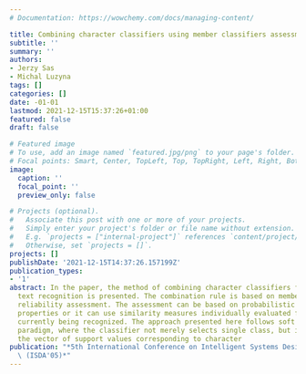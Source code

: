 ```yaml
---
# Documentation: https://wowchemy.com/docs/managing-content/

title: Combining character classifiers using member classifiers assessment
subtitle: ''
summary: ''
authors:
- Jerzy Sas
- Michal Luzyna
tags: []
categories: []
date: -01-01
lastmod: 2021-12-15T15:37:26+01:00
featured: false
draft: false

# Featured image
# To use, add an image named `featured.jpg/png` to your page's folder.
# Focal points: Smart, Center, TopLeft, Top, TopRight, Left, Right, BottomLeft, Bottom, BottomRight.
image:
  caption: ''
  focal_point: ''
  preview_only: false

# Projects (optional).
#   Associate this post with one or more of your projects.
#   Simply enter your project's folder or file name without extension.
#   E.g. `projects = ["internal-project"]` references `content/project/deep-learning/index.md`.
#   Otherwise, set `projects = []`.
projects: []
publishDate: '2021-12-15T14:37:26.157199Z'
publication_types:
- '1'
abstract: In the paper, the method of combining character classifiers for handprinted
  text recognition is presented. The combination rule is based on member classifiers
  reliability assessment. The assessment can be based on probabilistic classifier
  properties or it can use similarity measures individually evaluated for the character
  currently being recognized. The approach presented here follows soft classification
  paradigm, where the classifier not merely selects single class, but it provides
  the vector of support values corresponding to character
publication: "*5th International Conference on Intelligent Systems Design and Applications\
  \ (ISDA'05)*"
---
```

